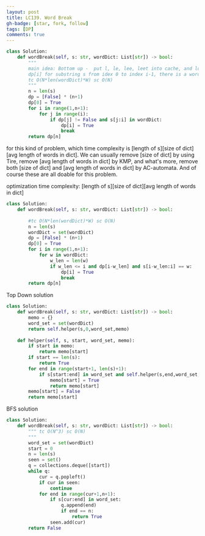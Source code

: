 ```yaml
---
layout: post
title: LC139. Word Break
gh-badge: [star, fork, follow]
tags: [DP]
comments: true
---
```


```python
class Solution:
    def wordBreak(self, s: str, wordDict: List[str]) -> bool:
        """
        main idea: Bottom up -  put l, le, lee, leet into cache, and look up the dictionary to find if any word match 
        dp[i] for substring s from idex 0 to index i-1, there is a word in wordDict
        tc O(N*len(wordDict)*W) sc O(N)  
        """
        n = len(s)
        dp = [False] * (n+1)
        dp[0] = True
        for i in range(1,n+1):
            for j in range(i):
                if dp[j] != False and s[j:i] in wordDict:
                    dp[i] = True
                    break
        return dp[n]

```

for this kind of problem, which time complexity is [length of s][size of dict][avg length of words in dict]. We can usually remove [size of dict] by using Tire, remove [avg length of words in dict] by KMP, and what's more, remove both [size of dict] and [avg length of words in dict] by AC-automata. And of course these are all doable for this problem.


optimization  time complexity: [length of s][size of dict][avg length of words in dict]
```python
class Solution:
    def wordBreak(self, s: str, wordDict: List[str]) -> bool:
        
        #tc O(N*len(wordDict)*W) sc O(N)  
        n = len(s)
        wordDict = set(wordDict)
        dp = [False] * (n+1)
        dp[0] = True 
        for i in range(1,n+1):
            for w in wordDict:
                w_len = len(w)
                if w_len <= i and dp[i-w_len] and s[i-w_len:i] == w:
                    dp[i] = True
                    break
        return dp[n]
```


Top Down solution

```python
class Solution:
    def wordBreak(self, s: str, wordDict: List[str]) -> bool:
        memo = {}
        word_set = set(wordDict)
        return self.helper(s,0,word_set,memo)
    
    def helper(self, s, start, word_set, memo):
        if start in memo:
            return memo[start]
        if start == len(s):
            return True 
        for end in range(start+1, len(s)+1):
            if s[start:end] in word_set and self.helper(s,end,word_set, memo):
                memo[start] = True
                return memo[start]
        memo[start] = False 
        return memo[start]

```

BFS solution
```python
class Solution:
    def wordBreak(self, s: str, wordDict: List[str]) -> bool:
        """ tc O(N^3) sc O(N)
        """
        word_set = set(wordDict)
        start = 0
        n = len(s)
        seen = set()
        q = collections.deque([start])
        while q:
            cur = q.popleft()
            if cur in seen:
                continue 
            for end in range(cur+1,n+1):
                if s[cur:end] in word_set:
                    q.append(end)
                    if end == n:
                        return True 
                seen.add(cur)
        return False 
```